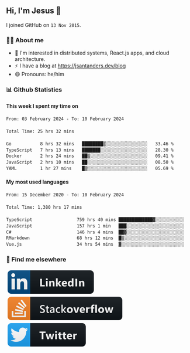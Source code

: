 ## Hi, I'm Jesus 👋

I joined GitHub on `13 Nov 2015`.

<!-- Talking about you -->

### 👨‍💻 About me

- 👦 I'm interested in distributed systems, React.js apps, and cloud architecture.
- ⚡️ I have a blog at <https://jsantanders.dev/blog>
- 😄 Pronouns: he/him

### 📊 Github Statistics

#### This week I spent my time on

<!--START_SECTION:weekly-->

```txt
From: 03 February 2024 - To: 10 February 2024

Total Time: 25 hrs 32 mins

Go           8 hrs 32 mins   ████████▒░░░░░░░░░░░░░░░░   33.46 %
TypeScript   7 hrs 13 mins   ███████░░░░░░░░░░░░░░░░░░   28.30 %
Docker       2 hrs 24 mins   ██▒░░░░░░░░░░░░░░░░░░░░░░   09.41 %
JavaScript   2 hrs 10 mins   ██░░░░░░░░░░░░░░░░░░░░░░░   08.50 %
YAML         1 hr 27 mins    █▒░░░░░░░░░░░░░░░░░░░░░░░   05.69 %
```

<!--END_SECTION:weekly-->

#### My most used languages

<!--START_SECTION:alltime-->

```txt
From: 15 December 2020 - To: 10 February 2024

Total Time: 1,380 hrs 17 mins

TypeScript                 759 hrs 40 mins █████████████▓░░░░░░░░░░░   55.04 %
JavaScript                 157 hrs 1 min   ███░░░░░░░░░░░░░░░░░░░░░░   11.38 %
C#                         146 hrs 4 mins  ██▓░░░░░░░░░░░░░░░░░░░░░░   10.58 %
RMarkdown                  68 hrs 12 mins  █▒░░░░░░░░░░░░░░░░░░░░░░░   04.94 %
Vue.js                     34 hrs 54 mins  ▓░░░░░░░░░░░░░░░░░░░░░░░░   02.53 %
```

<!--END_SECTION:alltime-->

### 📢 Find me elsewhere

<p>
  <a target="_blank" href="https://linkedin.com/in/jsantanders">
    <img src="https://github.com/jsantanders/jsantanders/blob/master/img/linkedin.svg" alt="LinkedIn" style="vertical-align:top; margin:4px">
  </a>
  
  <a target="_blank" href="https://stackoverflow.com/users/7318331/jesus-santander">
    <img src="https://github.com/jsantanders/jsantanders/blob/master/img/stackoverflow.svg" alt="StackOverflow" style="vertical-align:top; margin:4px">
  </a>
  
  <a target="_blank" href="http://twitter.com/jsantanders">
    <img src="https://github.com/jsantanders/jsantanders/blob/master/img/twitter.svg" alt="Twitter" style="vertical-align:top; margin:4px">
  </a>
</p>
